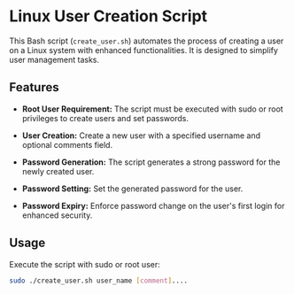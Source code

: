 # Linux User Creation Script

This Bash script (`create_user.sh`) automates the process of creating a user on a Linux system with enhanced functionalities. It is designed to simplify user management tasks.

## Features

- **Root User Requirement:** The script must be executed with sudo or root privileges to create users and set passwords.

- **User Creation:** Create a new user with a specified username and optional comments field.

- **Password Generation:** The script generates a strong password for the newly created user.

- **Password Setting:** Set the generated password for the user.

- **Password Expiry:** Enforce password change on the user's first login for enhanced security.

## Usage

Execute the script with sudo or root user:

```bash
sudo ./create_user.sh user_name [comment]....
